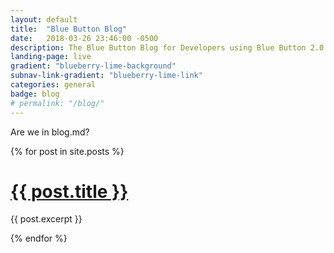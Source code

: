 ```yaml
---
layout: default
title:  "Blue Button Blog"
date:   2018-03-26 23:46:00 -0500
description: The Blue Button Blog for Developers using Blue Button 2.0 API.
landing-page: live
gradient: "blueberry-lime-background"
subnav-link-gradient: "blueberry-lime-link"
categories: general
badge: blog
# permalink: "/blog/"
---
```

Are we in blog.md?

{% for post in site.posts %}

<h1><a href="{{ post.url }}" class="ds-u-display--block" >{{ post.title }}</a></h1>

{{ post.excerpt }}

{% endfor %}
